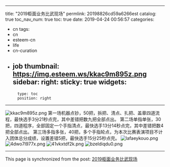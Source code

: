 
---
title: "2019柜面业务比武现场"
permlink: 20198826cd59a6266est
catalog: true
toc_nav_num: true
toc: true
date: 2019-04-24 00:56:57
categories:
- cn
tags:
- cn
- esteem-cn
- life
- cn-curation
- job
thumbnail: https://img.esteem.ws/kkac9m895z.png
sidebar:
    right:
        sticky: true
widgets:
    -
        type: toc
        position: right
---


![kkac9m895z.png](https://img.esteem.ws/kkac9m895z.png)
第一场机器点钞，50把，拆把、清点、扎把、盖章四道流程，最快选手3分21秒点完，其中差错把数九把全部点出。
第二场单指单张，30把，四道程序，全部固定一个手指清点，最快选手13分14秒点完，其中差错把数4把全部点出。
第三场多指多张，40把，多个手指轮点，为本次比赛表演项目不计入团体总分成绩，设置差错5把，最快选手15分25秒点完。
![lafaeykouo.png](https://img.esteem.ws/lafaeykouo.png)
![4dwo7l977x.png](https://img.esteem.ws/4dwo7l977x.png)
![41vkxtdf2k.png](https://img.esteem.ws/41vkxtdf2k.png)
![bzeldiqdu0.png](https://img.esteem.ws/bzeldiqdu0.png)


- - -

This page is synchronized from the post: [2019柜面业务比武现场](https://steemit.com/@m18207319997/20198826cd59a6266est)
